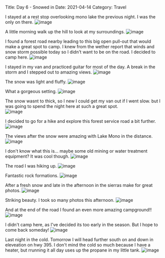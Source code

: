 Title: Day 6 - Snowed in
Date: 2021-04-14
Category: Travel

I stayed at a rest stop overlooking mono lake the previous night. I was the only on there.
![image](https://api.pcloud.com/getpubthumb?code=XZsr4eXZX5pXbNoQv7u9qDtjTG8I65mpC5Dy&linkpassword=undefined&size=600x600&crop=0&type=autok)

A little morning walk up the hill to look at my surroundings.
![image](https://api.pcloud.com/getpubthumb?code=XZOr4eXZ7za4ur5JveBwD4Nj1cDsp40sstmk&linkpassword=undefined&size=600x600&crop=0&type=autok)

I found a forest road nearby leading to this big open pull-out that would make a great spot to camp.  I knew from the wether report that winds and snow storm possible today so I didn't want to be on the road.  I decided to camp here.
![image](https://api.pcloud.com/getpubthumb?code=XZz78eXZKdmMvUs7yoYTKIWsTEwauVfVUvi7&linkpassword=undefined&size=600x600&crop=0&type=autok)


I stayed in my van and practiced guitar for most of the day.  A break in the storm and I stepped out to amazing views.
![image](https://api.pcloud.com/getpubthumb?code=XZqc4eXZOeCkzhvQFoJ9YMYjvtdorYCCdyK7&linkpassword=undefined&size=600x600&crop=0&type=autok)

The snow was light and fluffy.
![image](https://api.pcloud.com/getpubthumb?code=XZIc4eXZQ08vs4rTQlHpw1OLoiYa38fi2vJV&linkpassword=undefined&size=600x600&crop=0&type=autok)

What a gorgeous setting.
![image](https://api.pcloud.com/getpubthumb?code=XZko4eXZu6MKBF6LJ8JJwgIDwvKX6BfnDRPk&linkpassword=undefined&size=600x600&crop=0&type=autok)

The snow wasnt to thick, so I new I could get my van out if I went slow.  but I was going to spend the night here at such a great spot.   
![image](https://api.pcloud.com/getpubthumb?code=XZJo4eXZbkohPbkJjnjleB73S5MFUjkmYgJy&linkpassword=undefined&size=600x600&crop=0&type=autok)

I decided to go for a hike and explore this forest service road a bit further.
![image](https://api.pcloud.com/getpubthumb?code=XZmo4eXZcoBE9A3s7F7zOYyrH2qzjbgKdJqX&linkpassword=undefined&size=600x600&crop=0&type=autok)

The views after the snow were amazing with Lake Mono in the distance.
![image](https://api.pcloud.com/getpubthumb?code=XZeo4eXZyPGgcmdPYESMD5crev07d0u8uDIX&linkpassword=undefined&size=600x600&crop=0&type=autok)

I don't know what this is... maybe some old mining or water treatment equipment? It was cool though.
![image](https://api.pcloud.com/getpubthumb?code=XZxo4eXZgWoFahEJjDkDVebK6XhJK0p1cq1k&linkpassword=undefined&size=600x600&crop=0&type=autok)

The road I was hiking up.
![image](https://api.pcloud.com/getpubthumb?code=XZIo4eXZ6V35h2kd7pH2wC3wIm7NvHmPgfW7&linkpassword=undefined&size=600x600&crop=0&type=autok)

Fantastic rock formations.
![image](https://api.pcloud.com/getpubthumb?code=XZAo4eXZh3L7SLx2TOpMNuPa6QnTsuOVYH57&linkpassword=undefined&size=600x600&crop=0&type=autok)

After a fresh snow  and late in the afternoon in the sierras make for great photos.
![image](https://api.pcloud.com/getpubthumb?code=XZGo4eXZ2Iq0bAwXwujzemEMje5GO8pGuiUk&linkpassword=undefined&size=600x600&crop=0&type=autok)

Striking beauty.  I took so many photos this afternoon.
![image](https://api.pcloud.com/getpubthumb?code=XZFy8eXZRNxxBzJksiulelAD6cl1GS36zGWX&linkpassword=undefined&size=600x600&crop=0&type=autok)

And at the end of the road I found an even more amazing campground!!
![image](https://api.pcloud.com/getpubthumb?code=XZRy8eXZb8440sHfnYp6VKlaXfwOnmzSWlOy&linkpassword=undefined&size=600x600&crop=0&type=autok)

I didn't camp here, as I've decided its too early in the season.  But I hope to come back someday!
![image](https://api.pcloud.com/getpubthumb?code=XZ8y8eXZkxmikBWTg3jEaMsNOI9AiyXGUbPk&linkpassword=undefined&size=600x600&crop=0&type=autok)

Last night in the cold.  Tomorrow I will head further south on and down in eleveation on hwy 395.  I don't mind the cold so much because I have a heater, but rrunning it all day uses up the propane in my little tank.
![image](https://api.pcloud.com/getpubthumb?code=XZvSXDXZ9a7fa87D2YbrgFq0BP6gOJPAgTIy&linkpassword=undefined&size=600x600&crop=0&type=autok)


